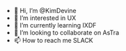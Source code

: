 - 👋 Hi, I’m @KimDevine
- 👀 I’m interested in UX
- 🌱 I’m currently learning IXDF
- 💞️ I’m looking to collaborate on AsTra
- 📫 How to reach me SLACK

<!---
KimDevine/KimDevine is a ✨ special ✨ repository because its `README.md` (this file) appears on your GitHub profile.
You can click the Preview link to take a look at your changes.
--->
